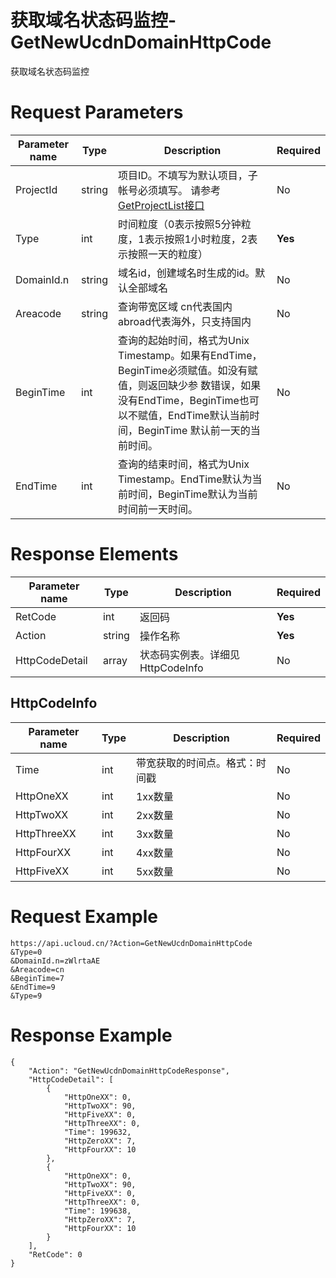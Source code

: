 # 获取域名状态码监控-GetNewUcdnDomainHttpCode

获取域名状态码监控

# Request Parameters
|Parameter name|Type|Description|Required|
|---|---|---|---|
|ProjectId|string|项目ID。不填写为默认项目，子帐号必须填写。 请参考[GetProjectList接口](../summary/get_project_list.html)|No|
|Type|int|时间粒度（0表示按照5分钟粒度，1表示按照1小时粒度，2表示按照一天的粒度）|**Yes**|
|DomainId.n|string|域名id，创建域名时生成的id。默认全部域名|No|
|Areacode|string|查询带宽区域 cn代表国内 abroad代表海外，只支持国内|No|
|BeginTime|int|查询的起始时间，格式为Unix Timestamp。如果有EndTime，BeginTime必须赋值。如没有赋值，则返回缺少参 数错误，如果没有EndTime，BeginTime也可以不赋值，EndTime默认当前时间，BeginTime 默认前一天的当前时间。|No|
|EndTime|int|查询的结束时间，格式为Unix Timestamp。EndTime默认为当前时间，BeginTime默认为当前时间前一天时间。|No|

# Response Elements
|Parameter name|Type|Description|Required|
|---|---|---|---|
|RetCode|int|返回码|**Yes**|
|Action|string|操作名称|**Yes**|
|HttpCodeDetail|array|状态码实例表。详细见HttpCodeInfo|No|

## HttpCodeInfo
|Parameter name|Type|Description|Required|
|---|---|---|---|
|Time|int|带宽获取的时间点。格式：时间戳|No|
|HttpOneXX|int|1xx数量|No|
|HttpTwoXX|int|2xx数量|No|
|HttpThreeXX|int|3xx数量|No|
|HttpFourXX|int|4xx数量|No|
|HttpFiveXX|int|5xx数量|No|

# Request Example
```
https://api.ucloud.cn/?Action=GetNewUcdnDomainHttpCode
&Type=0
&DomainId.n=zWlrtaAE
&Areacode=cn
&BeginTime=7
&EndTime=9
&Type=9
```

# Response Example
```
{
    "Action": "GetNewUcdnDomainHttpCodeResponse", 
    "HttpCodeDetail": [
        {
            "HttpOneXX": 0, 
            "HttpTwoXX": 90, 
            "HttpFiveXX": 0, 
            "HttpThreeXX": 0, 
            "Time": 199632, 
            "HttpZeroXX": 7, 
            "HttpFourXX": 10
        }, 
        {
            "HttpOneXX": 0, 
            "HttpTwoXX": 90, 
            "HttpFiveXX": 0, 
            "HttpThreeXX": 0, 
            "Time": 199638, 
            "HttpZeroXX": 7, 
            "HttpFourXX": 10
        }
    ], 
    "RetCode": 0
}
```


